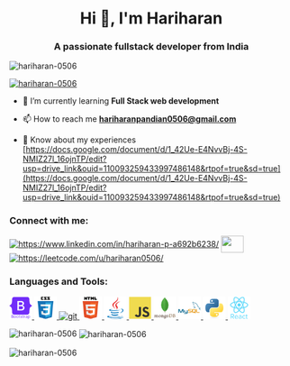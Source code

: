 <h1 align="center">Hi 👋, I'm Hariharan</h1>
<h3 align="center">A passionate fullstack developer from India</h3>

<p align="left"> <img src="https://komarev.com/ghpvc/?username=hariharan-0506&label=Profile%20views&color=0e75b6&style=flat" alt="hariharan-0506" /> </p>

<p align="left"> <a href="https://github.com/ryo-ma/github-profile-trophy"><img src="https://github-profile-trophy.vercel.app/?username=hariharan-0506" alt="hariharan-0506" /></a> </p>

- 🌱 I’m currently learning **Full Stack web development**

- 📫 How to reach me **hariharanpandian0506@gmail.com**

- 📄 Know about my experiences [https://docs.google.com/document/d/1_42Ue-E4NvvBj-4S-NMIZ27l_16ojnTP/edit?usp=drive_link&ouid=110093259433997486148&rtpof=true&sd=true](https://docs.google.com/document/d/1_42Ue-E4NvvBj-4S-NMIZ27l_16ojnTP/edit?usp=drive_link&ouid=110093259433997486148&rtpof=true&sd=true)

<h3 align="left">Connect with me:</h3>
<p align="left">
<a href="https://linkedin.com/in/https://www.linkedin.com/in/hariharan-p-a692b6238/" target="blank"><img align="center" src="https://raw.githubusercontent.com/rahuldkjain/github-profile-readme-generator/master/src/images/icons/Social/linked-in-alt.svg" alt="https://www.linkedin.com/in/hariharan-p-a692b6238/" height="30" width="40" /></a>
<a href="https://instagram.com/"https://www.instagram.com/__.hxrxhxrxn/"" target="blank"><img align="center" src="https://raw.githubusercontent.com/rahuldkjain/github-profile-readme-generator/master/src/images/icons/Social/instagram.svg" alt=""https://www.instagram.com/__.hxrxhxrxn/"" height="30" width="40" /></a>
<a href="https://www.leetcode.com/https://leetcode.com/u/hariharan0506/" target="blank"><img align="center" src="https://raw.githubusercontent.com/rahuldkjain/github-profile-readme-generator/master/src/images/icons/Social/leet-code.svg" alt="https://leetcode.com/u/hariharan0506/" height="30" width="40" /></a>
</p>

<h3 align="left">Languages and Tools:</h3>
<p align="left"> <a href="https://getbootstrap.com" target="_blank" rel="noreferrer"> <img src="https://raw.githubusercontent.com/devicons/devicon/master/icons/bootstrap/bootstrap-plain-wordmark.svg" alt="bootstrap" width="40" height="40"/> </a> <a href="https://www.w3schools.com/css/" target="_blank" rel="noreferrer"> <img src="https://raw.githubusercontent.com/devicons/devicon/master/icons/css3/css3-original-wordmark.svg" alt="css3" width="40" height="40"/> </a> <a href="https://git-scm.com/" target="_blank" rel="noreferrer"> <img src="https://www.vectorlogo.zone/logos/git-scm/git-scm-icon.svg" alt="git" width="40" height="40"/> </a> <a href="https://www.w3.org/html/" target="_blank" rel="noreferrer"> <img src="https://raw.githubusercontent.com/devicons/devicon/master/icons/html5/html5-original-wordmark.svg" alt="html5" width="40" height="40"/> </a> <a href="https://www.java.com" target="_blank" rel="noreferrer"> <img src="https://raw.githubusercontent.com/devicons/devicon/master/icons/java/java-original.svg" alt="java" width="40" height="40"/> </a> <a href="https://developer.mozilla.org/en-US/docs/Web/JavaScript" target="_blank" rel="noreferrer"> <img src="https://raw.githubusercontent.com/devicons/devicon/master/icons/javascript/javascript-original.svg" alt="javascript" width="40" height="40"/> </a> <a href="https://www.mongodb.com/" target="_blank" rel="noreferrer"> <img src="https://raw.githubusercontent.com/devicons/devicon/master/icons/mongodb/mongodb-original-wordmark.svg" alt="mongodb" width="40" height="40"/> </a> <a href="https://www.mysql.com/" target="_blank" rel="noreferrer"> <img src="https://raw.githubusercontent.com/devicons/devicon/master/icons/mysql/mysql-original-wordmark.svg" alt="mysql" width="40" height="40"/> </a> <a href="https://www.python.org" target="_blank" rel="noreferrer"> <img src="https://raw.githubusercontent.com/devicons/devicon/master/icons/python/python-original.svg" alt="python" width="40" height="40"/> </a> <a href="https://reactjs.org/" target="_blank" rel="noreferrer"> <img src="https://raw.githubusercontent.com/devicons/devicon/master/icons/react/react-original-wordmark.svg" alt="react" width="40" height="40"/> </a> </p>

<p><img align="left" src="https://github-readme-stats.vercel.app/api/top-langs?username=hariharan-0506&show_icons=true&locale=en&layout=compact" alt="hariharan-0506" /></p>

<p>&nbsp;<img align="center" src="https://github-readme-stats.vercel.app/api?username=hariharan-0506&show_icons=true&locale=en" alt="hariharan-0506" /></p>

<p><img align="center" src="https://github-readme-streak-stats.herokuapp.com/?user=hariharan-0506&" alt="hariharan-0506" /></p>
